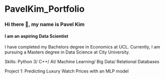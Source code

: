 # PavelKim_Portfolio

### Hi there 👋, my name is Pavel Kim
#### I am an aspiring Data Scientist
I have completed my Bachelors degree in Economics at UCL. Currently, I am pursuing a Masters degree in Data Science at City University. 

Skills: Python 3/ C++/ AI/ Machine Learning/ Big Data/ Relational Databases

Project 1: Predicting Luxury Watch Prices with an MLP model

